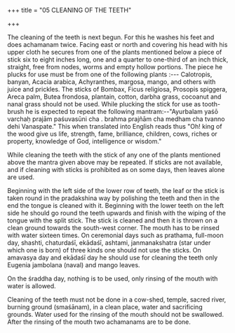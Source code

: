 +++
title = "05 CLEANING OF THE TEETH"

+++

The cleaning of the teeth is next begun. For this he washes his feet and does achamanam twice. Facing east or north and covering his head with his upper cloth he secures from one of the plants mentioned below a piece of stick six to eight inches long, one and a quarter to one-third of an inch thick, straight, free from nodes, worms and empty hollow portions. The piece he plucks for use must be from one of the following plants :--- Calotropis, banyan, Acacia arabica, Achyranthes, margosa, mango, and others with juice and prickles. The sticks of Bombax, Ficus religiosa, Prosopis spiggera, Areca palm, Butea frondosa, plantain, cotton, darbha grass, cocoanut and nanal grass should not be used. While plucking the stick for use as tooth-brush he is expected to repeat the following mantram:--"Ayurbalam yaśō varchaḥ prajām paśuvasūni cha . brahma prajñām cha medham cha tvanno dehi Vanaspate." This when translated into English reads thus "Oh! king of the wood give us life, strength, fame, brilliance, children, cows, riches or property, knowledge of God, intelligence or wisdom."

While cleaning the teeth with the stick of any one of the plants mentioned above the mantra given above may be repeated. If sticks are not available, and if cleaning with sticks is prohibited as on some days, then leaves alone are used.

Beginning with the left side of the lower row of teeth, the leaf or the stick is taken round in the pradakshina way by polishing the teeth and then in the end the tongue is cleaned with it. Beginning with the lower teeth on the left side he should go round the teeth upwards and finish with the wiping of the tongue with the split stick. The stick is cleaned and then it is thrown on a clean ground towards the south-west corner. The mouth has to be rinsed with water sixteen times. On ceremonial days such as prathama, full-moon day, shashti, chaturdaśī, ekādaśī, ashtami, janmanakshatra (star under which one is born) of three kinds one should not use the sticks. On amavasya day and ekādaśī day he should use for cleaning the teeth only Eugenia jambolana (naval) and mango leaves.

On the śraddha day, nothing is to be used, only rinsing of the mouth with water is allowed.

Cleaning of the teeth must not be done in a cow-shed, temple, sacred river, burning ground (smaśānam), in a clean place, water and sacrificing grounds. Water used for the rinsing of the mouth should not be swallowed. After the rinsing of the mouth two achamanams are to be done.
